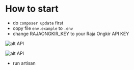 # How to start
- do `composer update` first
- copy file `env.example` to `.env`
- change RAJAONGKIR_KEY to your Raja Ongkir API KEY

![alt API](https://i.gyazo.com/b0a5bc850f2c7044ce629de2d20d668c.png)

![alt API](https://i.gyazo.com/c2f4734cb54f7acc3256cdfcc9a5c993.png)

- run artisan
